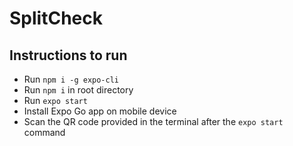 # SplitCheck


## Instructions to run
- Run `npm i -g expo-cli`
- Run `npm i` in root directory
- Run `expo start`
- Install Expo Go app on mobile device
- Scan the QR code provided in the terminal after the `expo start` command
